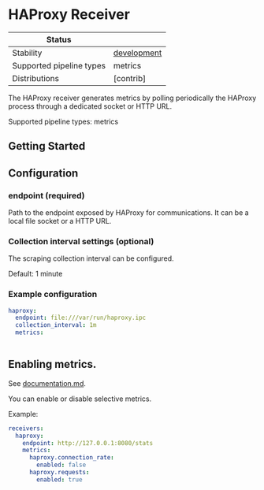 # HAProxy Receiver

| Status                   |               |
| ------------------------ |---------------|
| Stability                | [development] |
| Supported pipeline types | metrics       |
| Distributions            | [contrib]     |

The HAProxy receiver generates metrics by polling periodically the HAProxy process through a dedicated socket or HTTP URL.

Supported pipeline types: metrics

## Getting Started

## Configuration

### endpoint (required)
Path to the endpoint exposed by HAProxy for communications. It can be a local file socket or a HTTP URL.

### Collection interval settings (optional)
The scraping collection interval can be configured.

Default: 1 minute

### Example configuration

```yaml
haproxy:
  endpoint: file:///var/run/haproxy.ipc
  collection_interval: 1m
  metrics:
    
```

## Enabling metrics.

See [documentation.md](./documentation.md).

You can enable or disable selective metrics.

Example:

```yaml
receivers:
  haproxy:
    endpoint: http://127.0.0.1:8080/stats
    metrics:
      haproxy.connection_rate:
        enabled: false
      haproxy.requests:
        enabled: true
```

[development]: https://github.com/open-telemetry/opentelemetry-collector#development

